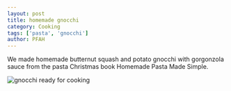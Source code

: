 ```yaml
---
layout: post
title: homemade gnocchi
category: Cooking
tags: ['pasta', 'gnocchi']
author: PFAH
---
```

We made homemade butternut squash and potato gnocchi with gorgonzola sauce from the pasta Christmas book Homemade Pasta Made Simple. 

![gnocchi ready for cooking](/assets/img/2017-12-30_gnocchi.jpg)
